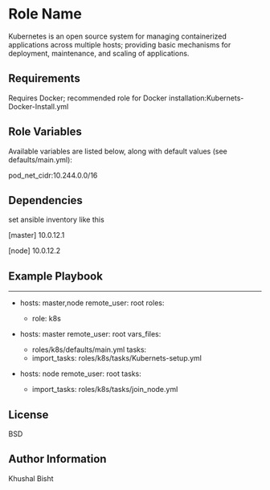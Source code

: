 Role Name
=========

Kubernetes is an open source system for managing containerized applications across multiple hosts; providing basic mechanisms for deployment, maintenance, and scaling of applications.

Requirements
------------
Requires Docker; recommended role for Docker installation:Kubernets-Docker-Install.yml

Role Variables
--------------

Available variables are listed below, along with default values (see defaults/main.yml):

pod_net_cidr:10.244.0.0/16

Dependencies
------------
set ansible inventory like this

[master]
10.0.12.1

[node]
10.0.12.2

Example Playbook
----------------
---
- hosts: master,node
  remote_user: root
  roles:
    - role: k8s

- hosts: master
  remote_user: root
  vars_files:
  - roles/k8s/defaults/main.yml
  tasks:
  - import_tasks: roles/k8s/tasks/Kubernets-setup.yml

- hosts: node
  remote_user: root
  tasks:
   - import_tasks: roles/k8s/tasks/join_node.yml

License
-------

BSD

Author Information
------------------
Khushal Bisht
